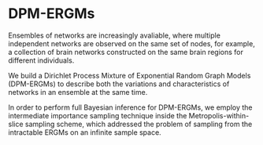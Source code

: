 # DPM-ERGMs
Ensembles of networks are increasingly avaliable, where multiple independent networks are observed on the same set of nodes, for example, a collection of brain networks constructed on the same brain regions for different individuals.

We build a Dirichlet Process Mixture of Exponential Random Graph Models (DPM-ERGMs) to describe both the variations and characteristics of networks in an ensemble at the same time.

In order to perform full Bayesian inference for DPM-ERGMs, we employ the intermediate importance sampling technique inside the Metropolis-within-slice sampling scheme, which addressed the problem of sampling from the intractable ERGMs on an infinite sample space.
